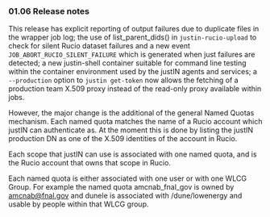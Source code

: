 ### 01.06 Release notes

This release has explicit reporting of output failures due to duplicate
files in the wrapper job log; the use of list_parent_dids() in
`justin-rucio-upload` to check for silent Rucio dataset failures and a new
event `JOB_ABORT_RUCIO_SILENT_FAILURE` which is generated when just failures
are detected; a new justin-shell container suitable for command line testing
within the container environment used by the justIN agents and services; a
`--production` option to `justin get-token` now allows the fetching of a
production team X.509 proxy instead of the read-only proxy available within
jobs.

However, the major change is the additional of the general Named Quotas 
mechanism. Each named quota matches the name of a Rucio account which justIN
can authenticate as. At the moment this is done by listing the justIN 
production DN as one of the X.509 identities of the account in Rucio. 

Each scope that justIN can use is associated with one named quota, and is
the Rucio account that owns that scope in Rucio. 

Each named quota is either associated with one user or with one WLCG Group.
For example the named quota amcnab_fnal_gov is owned by amcnab@fnal.gov and
dunele is associated with /dune/lowenergy and usable by people within that
WLCG group.

